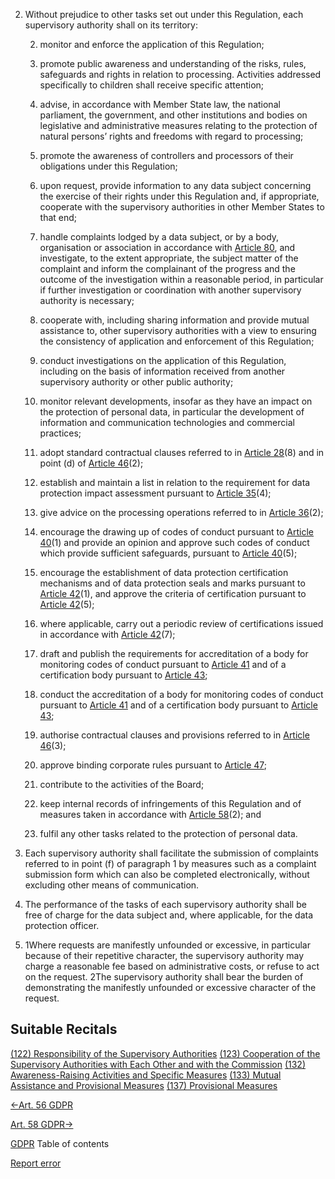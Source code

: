 


2. Without prejudice to other tasks set out under this Regulation, each supervisory authority shall on its territory:

	
	2. monitor and enforce the application of this Regulation;
	
	4. promote public awareness and understanding of the risks, rules, safeguards and rights in relation to processing. Activities addressed specifically to children shall receive specific attention;
	
	6. advise, in accordance with Member State law, the national parliament, the government, and other institutions and bodies on legislative and administrative measures relating to the protection of natural persons’ rights and freedoms with regard to processing;
	
	8. promote the awareness of controllers and processors of their obligations under this Regulation;
	
	10. upon request, provide information to any data subject concerning the exercise of their rights under this Regulation and, if appropriate, cooperate with the supervisory authorities in other Member States to that end;
	
	12. handle complaints lodged by a data subject, or by a body, organisation or association in accordance with [Article 80](https://gdpr-info.eu/art-80-gdpr/), and investigate, to the extent appropriate, the subject matter of the complaint and inform the complainant of the progress and the outcome of the investigation within a reasonable period, in particular if further investigation or coordination with another supervisory authority is necessary;
	
	14. cooperate with, including sharing information and provide mutual assistance to, other supervisory authorities with a view to ensuring the consistency of application and enforcement of this Regulation;
	
	16. conduct investigations on the application of this Regulation, including on the basis of information received from another supervisory authority or other public authority;
	
	18. monitor relevant developments, insofar as they have an impact on the protection of personal data, in particular the development of information and communication technologies and commercial practices;
	
	20. adopt standard contractual clauses referred to in [Article 28](https://gdpr-info.eu/art-28-gdpr/)(8) and in point (d) of [Article 46](https://gdpr-info.eu/art-46-gdpr/)(2);
	
	22. establish and maintain a list in relation to the requirement for data protection impact assessment pursuant to [Article 35](https://gdpr-info.eu/art-35-gdpr/)(4);
	
	24. give advice on the processing operations referred to in [Article 36](https://gdpr-info.eu/art-36-gdpr/)(2);
	
	26. encourage the drawing up of codes of conduct pursuant to [Article 40](https://gdpr-info.eu/art-40-gdpr/)(1) and provide an opinion and approve such codes of conduct which provide sufficient safeguards, pursuant to [Article 40](https://gdpr-info.eu/art-40-gdpr/)(5);
	
	28. encourage the establishment of data protection certification mechanisms and of data protection seals and marks pursuant to [Article 42](https://gdpr-info.eu/art-42-gdpr/)(1), and approve the criteria of certification pursuant to [Article 42](https://gdpr-info.eu/art-42-gdpr/)(5);
	
	30. where applicable, carry out a periodic review of certifications issued in accordance with [Article 42](https://gdpr-info.eu/art-42-gdpr/)(7);
	
	32. draft and publish the requirements for accreditation of a body for monitoring codes of conduct pursuant to [Article 41](https://gdpr-info.eu/art-41-gdpr/) and of a certification body pursuant to [Article 43](https://gdpr-info.eu/art-43-gdpr/);
	
	34. conduct the accreditation of a body for monitoring codes of conduct pursuant to [Article 41](https://gdpr-info.eu/art-41-gdpr/) and of a certification body pursuant to [Article 43](https://gdpr-info.eu/art-43-gdpr/);
	
	36. authorise contractual clauses and provisions referred to in [Article 46](https://gdpr-info.eu/art-46-gdpr/)(3);
	
	38. approve binding corporate rules pursuant to [Article 47](https://gdpr-info.eu/art-47-gdpr/);
	
	40. contribute to the activities of the Board;
	
	42. keep internal records of infringements of this Regulation and of measures taken in accordance with [Article 58](https://gdpr-info.eu/art-58-gdpr/)(2); and
	
	44. fulfil any other tasks related to the protection of personal data.


4. Each supervisory authority shall facilitate the submission of complaints referred to in point (f) of paragraph 1 by measures such as a complaint submission form which can also be completed electronically, without excluding other means of communication.

6. The performance of the tasks of each supervisory authority shall be free of charge for the data subject and, where applicable, for the data protection officer.

8. 1Where requests are manifestly unfounded or excessive, in particular because of their repetitive character, the supervisory authority may charge a reasonable fee based on administrative costs, or refuse to act on the request. 2The supervisory authority shall bear the burden of demonstrating the manifestly unfounded or excessive character of the request.




## Suitable Recitals



[(122) Responsibility of the Supervisory Authorities](https://gdpr-info.eu/recitals/no-122/)
[(123) Cooperation of the Supervisory Authorities with Each Other and with the Commission](https://gdpr-info.eu/recitals/no-123/)
[(132) Awareness-Raising Activities and Specific Measures](https://gdpr-info.eu/recitals/no-132/)
[(133) Mutual Assistance and Provisional Measures](https://gdpr-info.eu/recitals/no-133/)
[(137) Provisional Measures](https://gdpr-info.eu/recitals/no-137/)




[←Art. 56 GDPR](https://gdpr-info.eu/art-56-gdpr/ "Art. 56 GDPR - Competence of the lead supervisory authority")


[Art. 58 GDPR→](https://gdpr-info.eu/art-58-gdpr/ "Art. 58 GDPR - Powers")



[GDPR](https://gdpr-info.eu)
Table of contents


[Report error](https://gdpr-info.eu/gf/?TB_iframe=true&height=306 "Your message")

